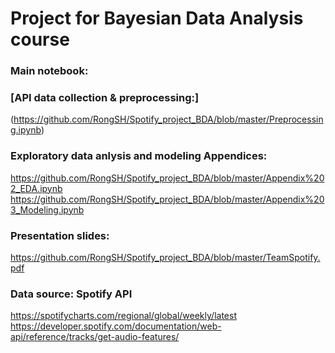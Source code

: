# Project for Bayesian Data Analysis course

### Main notebook:
[](https://github.com/RongSH/Spotify_project_BDA/blob/master/Spotify_project_notebook.ipynb)

### [API data collection & preprocessing:]
(https://github.com/RongSH/Spotify_project_BDA/blob/master/Preprocessing.ipynb)

### Exploratory data anlysis and modeling Appendices:
https://github.com/RongSH/Spotify_project_BDA/blob/master/Appendix%202_EDA.ipynb
https://github.com/RongSH/Spotify_project_BDA/blob/master/Appendix%203_Modeling.ipynb

### Presentation slides: 
https://github.com/RongSH/Spotify_project_BDA/blob/master/TeamSpotify.pdf

### Data source: Spotify API
https://spotifycharts.com/regional/global/weekly/latest
https://developer.spotify.com/documentation/web-api/reference/tracks/get-audio-features/
